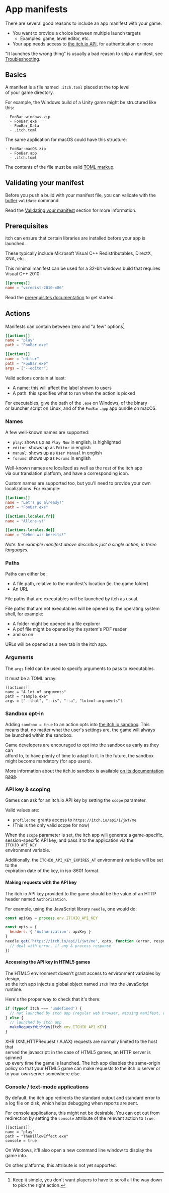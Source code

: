 # App manifests

There are several good reasons to include an app manifest with your game:

* You want to provide a choice between multiple launch targets
  * Examples: game, level editor, etc.
* Your app needs access to [the itch.io API](https://itch.io/docs/api/overview), for authentication or more

"It launches the wrong thing" is usually a bad reason to ship a manifest, see [Troubleshooting](/integrating/troubleshooting-guide.md).

## Basics

A manifest is a file named `.itch.toml` placed at the top level  
of your game directory.

For example, the Windows build of a Unity game might be structured like this:

```
- FooBar-windows.zip
  - FooBar.exe
  - FooBar_Data
  - .itch.toml
```

The same application for macOS could have this structure:

```
- FooBar-macOS.zip
  - FooBar.app
  - .itch.toml
```

The contents of the file must be valid [TOML markup](https://github.com/toml-lang/toml).

## Validating your manifest

Before you push a build with your manifest file, you can validate with the [butler](https://itch.io/docs/butler) `validate` command.

Read the [Validating your manifest](#validating-your-manifest) section for more information.

## Prerequisites

itch can ensure that certain libraries are installed before your app is launched.

These typically include Microsoft Visual C++ Redistributables, DirectX, XNA, etc.

This minimal manifest can be used for a 32-bit windows build that requires Visual C++ 2010:

```toml
[[prereqs]]
name = "vcredist-2010-x86"
```

Read the [prerequisites documentation](./prereqs/README.md) to get started.

## Actions

Manifests can contain between zero and "a few" options[^1]

```toml
[[actions]]
name = "play"
path = "FooBar.exe"

[[actions]]
name = "editor"
path = "FooBar.exe"
args = ["--editor"]
```

Valid actions contain at least:

* A name: this will affect the label shown to users
* A path: this specifies what to run when the action is picked

For executables, give the path of the `.exe` on Windows, of the binary  
or launcher script on Linux, and of the `FooBar.app` app bundle on macOS.

### Names

A few well-known names are supported:

* `play`: shows up as `Play Now` in english, is highlighted
* `editor`: shows up as `Editor` in english
* `manual`: shows up as `User Manual` in english
* `forums`: shows up as `Forums` in english

Well-known names are localized as well as the rest of the itch app  
via our translation platform, and have a corresponding icon.

Custom names are supported too, but you'll need to provide your own  
localizations. For example:

```toml
[[actions]]
name = "Let's go already!"
path = "FooBar.exe"

[[actions.locales.fr]]
name = "Allons-y!"

[[actions.locales.de]]
name = "Gehen wir bereits!"
```

_Note: the example manifest above describes just a single action, in three languages._

### Paths

Paths can either be:

* A file path, relative to the manifest's location \(ie. the game folder\)
* An URL

File paths that are executables will be launched by itch as usual.

File paths that are not executables will be opened by the operating system  
shell, for example:

* A folder might be opened in a file explorer
* A pdf file might be opened by the system's PDF reader
* and so on

URLs will be opened as a new tab in the itch app.

### Arguments

The `args` field can be used to specify arguments to pass to executables.

It must be a TOML array:

```
[[actions]]
name = "A lot of arguments"
path = "sample.exe"
args = ["--that", "--is", "--a", "lot=of-arguments"]
```

### Sandbox opt-in

Adding `sandbox = true` to an action opts into [the itch.io sandbox](../using/sandbox.md). This  
means that, no matter what the user's settings are, the game will always  
be launched within the sandbox.

Game developers are encouraged to opt into the sandbox as early as they can  
afford to, to have plenty of time to adapt to it. In the future, the sandbox  
might become mandatory \(for app users\).

More information about the itch.io sandbox is available [on its documentation page](../using/sandbox.md).

### API key & scoping

Games can ask for an itch.io API key by setting the `scope` parameter.

Valid values are:

* `profile:me`: grants access to `https://itch.io/api/1/jwt/me`
* \(This is the only valid scope for now\)

When the `scope` parameter is set, the itch app will generate a game-specific,  
session-specific API key, and pass it to the application via the `ITCHIO_API_KEY`  
environment variable.

Additionally, the `ITCHIO_API_KEY_EXPIRES_AT` environment variable will be set to the  
expiration date of the key, in iso-8601 format.

#### Making requests with the API key

The itch.io API key provided to the game should be the value of an HTTP  
header named `Authorization`.

For example, using the JavaScript library `needle`, one would do:

```javascript
const apiKey = process.env.ITCHIO_API_KEY

const opts = {
  headers: { 'Authorization': apiKey }
}
needle.get('https://itch.io/api/1/jwt/me', opts, function (error, response) {
  // deal with error, if any & process response
})
```

#### Accessing the API key in HTML5 games

The HTML5 environment doesn't grant access to environment variables by design,  
so the itch app injects a global object named `Itch` into the JavaScript runtime.

Here's the proper way to check that it's there:

```javascript
if (typeof Itch === 'undefined') {
  // not launched by itch app (regular web browser, missing manifest, etc.)
} else {
  // launched by itch app
  makeRequestWithKey(Itch.env.ITCHIO_API_KEY)
}
```

XHR \(XMLHTTPRequest / AJAX\) requests are normally limited to the host that  
served the javascript: in the case of HTML5 games, an HTTP server is spinned  
up every time the game is launched. The itch app disables the same-origin  
policy so that your HTML5 game can make requests to the itch.io server or  
to your own server somewhere else.

### Console / text-mode applications

By default, the itch app redirects the standard output and standard error to  
a log file on disk, which helps debugging when reports are sent.

For console applications, this might not be desirable. You can opt out from  
redirection by setting the `console` attribute of the relevant action to `true`:

```
[[actions]]
name = "play"
path = "TheWillowEffect.exe"
console = true
```

On Windows, it'll also open a new command line window to display the game into.

On other platforms, this attribute is not yet supported.

[^1]: Keep it simple, you don't want players to have to scroll all the way down to pick the right action.

